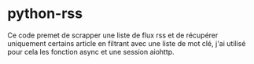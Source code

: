 # python-rss

Ce code premet de scrapper une liste de flux rss et de récupérer uniquement certains article en filtrant avec une liste de mot clé, j'ai utilisé pour cela les fonction async et une session aiohttp.